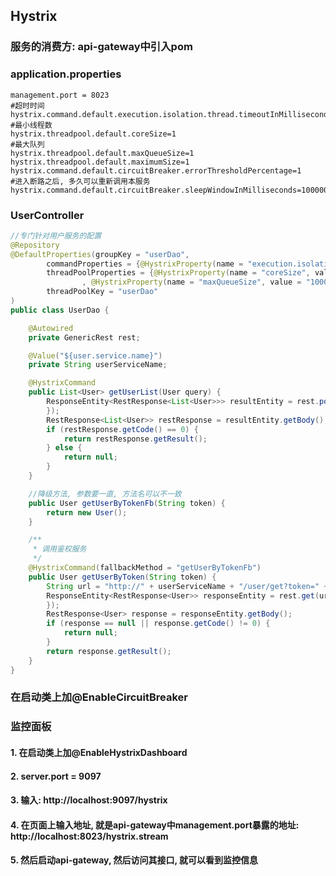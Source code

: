## Hystrix

### 服务的消费方: api-gateway中引入pom

### application.properties

```properties
management.port = 8023
#超时时间
hystrix.command.default.execution.isolation.thread.timeoutInMilliseconds=1
#最小线程数
hystrix.threadpool.default.coreSize=1
#最大队列
hystrix.threadpool.default.maxQueueSize=1
hystrix.threadpool.default.maximumSize=1
hystrix.command.default.circuitBreaker.errorThresholdPercentage=1
#进入断路之后, 多久可以重新调用本服务
hystrix.command.default.circuitBreaker.sleepWindowInMilliseconds=100000
```

### UserController

```java
//专门针对用户服务的配置
@Repository
@DefaultProperties(groupKey = "userDao",
        commandProperties = {@HystrixProperty(name = "execution.isolation.thread.timeoutInMilliseconds", value = "2000")},
        threadPoolProperties = {@HystrixProperty(name = "coreSize", value = "10")
                , @HystrixProperty(name = "maxQueueSize", value = "1000")},
        threadPoolKey = "userDao"
)
public class UserDao {

    @Autowired
    private GenericRest rest;

    @Value("${user.service.name}")
    private String userServiceName;

    @HystrixCommand
    public List<User> getUserList(User query) {
        ResponseEntity<RestResponse<List<User>>> resultEntity = rest.post("http://" + userServiceName + "/user/getList", query, new ParameterizedTypeReference<RestResponse<List<User>>>() {
        });
        RestResponse<List<User>> restResponse = resultEntity.getBody();
        if (restResponse.getCode() == 0) {
            return restResponse.getResult();
        } else {
            return null;
        }
    }

    //降级方法, 参数要一直, 方法名可以不一致
    public User getUserByTokenFb(String token) {
        return new User();
    }

    /**
     * 调用鉴权服务
     */
    @HystrixCommand(fallbackMethod = "getUserByTokenFb")
    public User getUserByToken(String token) {
        String url = "http://" + userServiceName + "/user/get?token=" + token;
        ResponseEntity<RestResponse<User>> responseEntity = rest.get(url, new ParameterizedTypeReference<RestResponse<User>>() {
        });
        RestResponse<User> response = responseEntity.getBody();
        if (response == null || response.getCode() != 0) {
            return null;
        }
        return response.getResult();
    }
}
```

### 在启动类上加@EnableCircuitBreaker



### 监控面板

#### 1. 在启动类上加@EnableHystrixDashboard

#### 2. server.port = 9097

#### 3. 输入: http://localhost:9097/hystrix

#### 4. 在页面上输入地址, 就是api-gateway中management.port暴露的地址: http://localhost:8023/hystrix.stream

#### 5. 然后启动api-gateway, 然后访问其接口, 就可以看到监控信息